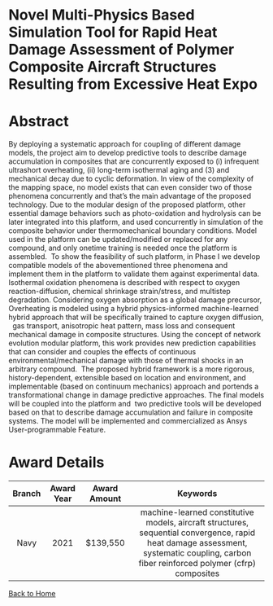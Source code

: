 
Novel Multi-Physics Based Simulation Tool for Rapid Heat Damage Assessment of Polymer Composite Aircraft Structures Resulting from Excessive Heat Expo
======================================================================================================================================================

# Abstract


By deploying a systematic approach for coupling of different damage models, the project aim to develop predictive tools to describe damage accumulation in composites that are concurrently exposed to (i) infrequent ultrashort overheating, (ii) long-term isothermal aging and (3) and mechanical decay due to cyclic deformation. In view of the complexity of the mapping space, no model exists that can even consider two of those phenomena concurrently and that’s the main advantage of the proposed technology. Due to the modular design of the proposed platform, other essential damage behaviors such as photo-oxidation and hydrolysis can be later integrated into this platform, and used concurrently in simulation of the composite behavior under thermomechanical boundary conditions. Model used in the platform can be updated/modified or replaced for any compound, and only onetime training is needed once the platform is assembled.  To show the feasibility of such platform, in Phase I we develop compatible models of the abovementioned three phenomena and implement them in the platform to validate them against experimental data. Isothermal oxidation phenomena is described with respect to oxygen reaction-diffusion, chemical shrinkage strain/stress, and multistep degradation. Considering oxygen absorption as a global damage precursor, Overheating is modeled using a hybrid physics-informed machine-learned hybrid approach that will be specifically trained to capture oxygen diffusion,   gas transport, anisotropic heat pattern, mass loss and consequent mechanical damage in composite structures. Using the concept of network evolution modular platform, this work provides new prediction capabilities that can consider and couples the effects of continuous environmental/mechanical damage with those of thermal shocks in an arbitrary compound.  The proposed hybrid framework is a more rigorous, history-dependent, extensible based on location and environment, and implementable (based on continuum mechanics) approach and portends a transformational change in damage predictive approaches. The final models will be coupled into the platform and  two predictive tools will be developed based on that to describe damage accumulation and failure in composite systems. The model will be implemented and commercialized as Ansys User-programmable Feature.  

# Award Details

|Branch|Award Year|Award Amount|Keywords|
| :---: | :---: | :---: | :---: |
|Navy|2021|$139,550|machine-learned constitutive models, aircraft structures, sequential convergence, rapid heat damage assessment, systematic coupling, carbon fiber reinforced polymer (cfrp) composites|
  
  


[Back to Home](https://github.com/chrischow/dod_sbir_awards/JH/#2183)